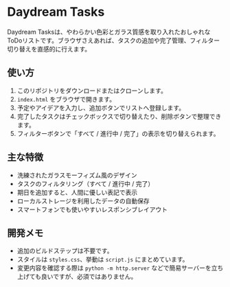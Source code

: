 # Daydream Tasks

Daydream Tasksは、やわらかい色彩とガラス質感を取り入れたおしゃれなToDoリストです。ブラウザさえあれば、タスクの追加や完了管理、フィルター切り替えを直感的に行えます。

## 使い方

1. このリポジトリをダウンロードまたはクローンします。
2. `index.html` をブラウザで開きます。
3. 予定やアイデアを入力し、追加ボタンでリストへ登録します。
4. 完了したタスクはチェックボックスで切り替えたり、削除ボタンで整理できます。
5. フィルターボタンで「すべて / 進行中 / 完了」の表示を切り替えられます。

## 主な特徴

- 洗練されたガラスモーフィズム風のデザイン
- タスクのフィルタリング（すべて / 進行中 / 完了）
- 期日を追加すると、人間に優しい表記で表示
- ローカルストレージを利用したデータの自動保存
- スマートフォンでも使いやすいレスポンシブレイアウト

## 開発メモ

- 追加のビルドステップは不要です。
- スタイルは `styles.css`、挙動は `script.js` にまとめています。
- 変更内容を確認する際は `python -m http.server` などで簡易サーバーを立ち上げても良いですが、必須ではありません。
